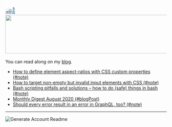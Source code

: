 <img alt width="30" height="30" src="https://raw.githubusercontent.com/stefanjudis/stefanjudis/main/screenshot.png">

<div align="left">
  <img src="https://raw.githubusercontent.com/stefanjudis/stefanjudis/main/headline.svg" width="800" height="120">
</div>

You can read along on my [blog](https://www.stefanjudis.com/).

<!-- BLOG-POST-LIST:START -->
- [How to define element aspect-ratios with CSS custom properties (#note)](https://www.stefanjudis.com/notes/how-to-define-element-aspect-ratios-with-css-custom-properties/)
- [How to target non-empty but invalid input elements with CSS (#note)](https://www.stefanjudis.com/notes/target-non-empty-but-invalid-input-element-with-css/)
- [Bash scripting pitfalls and solutions – how to do (safe) things in bash (#note)](https://www.stefanjudis.com/notes/bash-scripting-pitfalls-and-solutions-how-to-do-safe-things-in-bash/)
- [Monthly Digest August 2020 (#blogPost)](https://www.stefanjudis.com/blog/monthly-digest-august-2020/)
- [Should every error result in an error in GraphQL, too? (#note)](https://www.stefanjudis.com/notes/should-every-error-result-in-an-error-in-graphql-too/)
<!-- BLOG-POST-LIST:END -->

---

![Generate Account Readme](https://github.com/stefanjudis/stefanjudis/workflows/Generate%20Account%20Readme/badge.svg)
